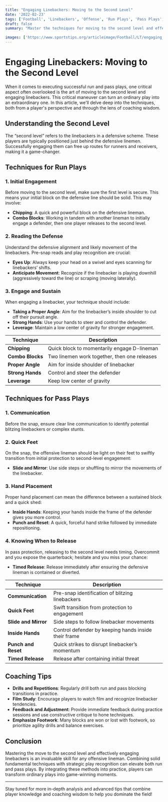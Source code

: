 ```yaml
---
title: "Engaging Linebackers: Moving to the Second Level"
date: '2022-02-23'
tags: ['Football', 'Linebackers', 'Offense', 'Run Plays', 'Pass Plays', 'Blocking', 'Technique', 'Coaching', 'Player Development']
draft: false
summary: "Master the techniques for moving to the second level and effectively engaging linebackers in both run and pass plays, bringing together player expertise and coaching intelligentsia."

images: ['https://www.sportstips.org/articleimage/Football/LT/engaging_linebackers_moving_to_the_second_level.webp']
---
```


# Engaging Linebackers: Moving to the Second Level

When it comes to executing successful run and pass plays, one critical aspect often overlooked is the art of moving to the second level and engaging linebackers. This critical maneuver can turn an ordinary play into an extraordinary one. In this article, we'll delve deep into the techniques, both from a player's perspective and through the lens of coaching wisdom.

## Understanding the Second Level

The “second level” refers to the linebackers in a defensive scheme. These players are typically positioned just behind the defensive linemen. Successfully engaging them can free up routes for runners and receivers, making it a game-changer. 

## Techniques for Run Plays

### 1. Initial Engagement
Before moving to the second level, make sure the first level is secure. This means your initial block on the defensive line should be solid. This may involve:
- **Chipping**: A quick and powerful block on the defensive lineman.
- **Combo Blocks**: Working in tandem with another lineman to initially engage a defender, then one player releases to the second level.

### 2. Reading the Defense
Understand the defensive alignment and likely movement of the linebackers. Pre-snap reads and play recognition are crucial:
- **Eyes Up**: Always keep your head on a swivel and eyes scanning for linebackers’ shifts.
- **Anticipate Movement**: Recognize if the linebacker is playing downhill (aggressively toward the line) or scraping (moving laterally).

### 3. Engage and Sustain
When engaging a linebacker, your technique should include:
- **Taking a Proper Angle**: Aim for the linebacker’s inside shoulder to cut off their pursuit angle.
- **Strong Hands**: Use your hands to steer and control the defender.
- **Leverage**: Maintain a low center of gravity for stronger engagement.

| Technique       | Description                                 |
|-----------------|---------------------------------------------|
| **Chipping**    | Quick block to momentarily engage D-lineman |
| **Combo Blocks**| Two linemen work together, then one releases |
| **Proper Angle**| Aim for inside shoulder of linebacker       |
| **Strong Hands**| Control and steer the defender              |
| **Leverage**    | Keep low center of gravity                  |

## Techniques for Pass Plays

### 1. Communication
Before the snap, ensure clear line communication to identify potential blitzing linebackers or complex stunts.

### 2. Quick Feet
On the snap, the offensive lineman should be light on their feet to swiftly transition from initial protection to second-level engagement:
- **Slide and Mirror**: Use side steps or shuffling to mirror the movements of the linebacker.

### 3. Hand Placement
Proper hand placement can mean the difference between a sustained block and a quick shed:
- **Inside Hands**: Keeping your hands inside the frame of the defender gives you more control.
- **Punch and Reset**: A quick, forceful hand strike followed by immediate repositioning.

### 4. Knowing When to Release
In pass protection, releasing to the second level needs timing. Overcommit and you expose the quarterback; hesitate and you miss your chance:
- **Timed Release**: Release immediately after ensuring the defensive lineman is contained or diverted.

| Technique       | Description                                        |
|-----------------|----------------------------------------------------|
| **Communication**| Pre-snap identification of blitzing linebackers    |
| **Quick Feet**   | Swift transition from protection to engagement     |
| **Slide and Mirror**| Side steps to follow linebacker movements      |
| **Inside Hands** | Control defender by keeping hands inside their frame|
| **Punch and Reset**| Quick strikes to disrupt linebacker’s momentum  |
| **Timed Release**| Release after containing initial threat           |

## Coaching Tips

- **Drills and Repetitions**: Regularly drill both run and pass blocking transitions in practice.
- **Film Study**: Encourage players to watch film and recognize linebacker tendencies.
- **Feedback and Adjustment**: Provide immediate feedback during practice sessions and use constructive critique to hone techniques.
- **Emphasize Footwork**: Many blocks are won or lost with footwork, so prioritize agility drills and balance exercises.

## Conclusion

Mastering the move to the second level and effectively engaging linebackers is an invaluable skill for any offensive lineman. Combining solid fundamental techniques with strategic play recognition can elevate both run and pass plays. By integrating these methods into practice, players can transform ordinary plays into game-winning moments.

---

Stay tuned for more in-depth analysis and advanced tips that combine player knowledge and coaching wisdom to help you dominate the field!
```
